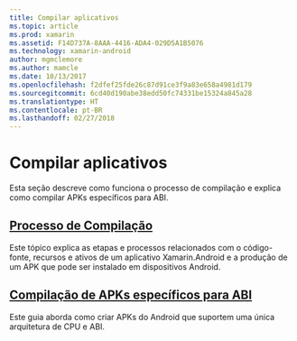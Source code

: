 ```yaml
---
title: Compilar aplicativos
ms.topic: article
ms.prod: xamarin
ms.assetid: F14D737A-8AAA-4416-ADA4-029D5A1B5076
ms.technology: xamarin-android
author: mgmclemore
ms.author: mamcle
ms.date: 10/13/2017
ms.openlocfilehash: f2dfef25fde26c87d91ce3f9a83e658a4981d179
ms.sourcegitcommit: 6cd40d190abe38edd50fc74331be15324a845a28
ms.translationtype: HT
ms.contentlocale: pt-BR
ms.lasthandoff: 02/27/2018
---
```

# <a name="building-apps"></a>Compilar aplicativos

Esta seção descreve como funciona o processo de compilação e explica como compilar APKs específicos para ABI.



##  <a name="build-processandroiddeploy-testbuilding-appsbuild-processmd"></a>[Processo de Compilação](~/android/deploy-test/building-apps/build-process.md)

Este tópico explica as etapas e processos relacionados com o código-fonte, recursos e ativos de um aplicativo Xamarin.Android e a produção de um APK que pode ser instalado em dispositivos Android.


##  <a name="building-abi-specific-apksandroiddeploy-testbuilding-appsabi-specific-apksmd"></a>[Compilação de APKs específicos para ABI](~/android/deploy-test/building-apps/abi-specific-apks.md)

Este guia aborda como criar APKs do Android que suportem uma única arquitetura de CPU e ABI.
